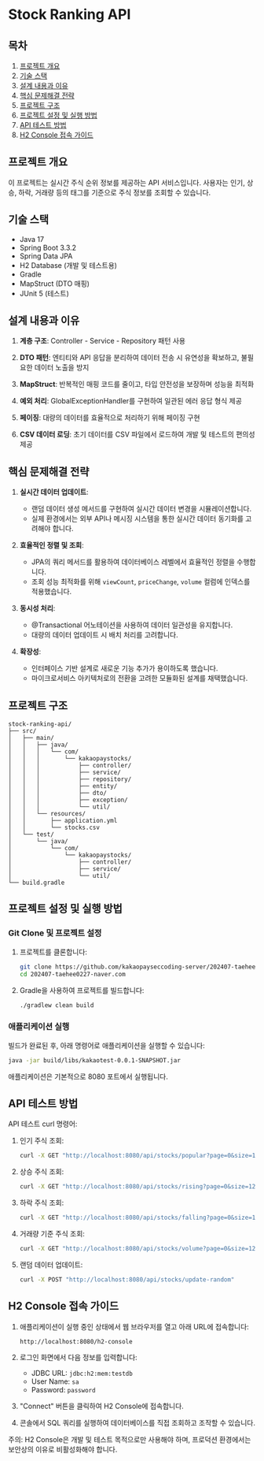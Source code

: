 # Stock Ranking API

## 목차
1. [프로젝트 개요](#프로젝트-개요)
2. [기술 스택](#기술-스택)
3. [설계 내용과 이유](#설계-내용과-이유)
4. [핵심 문제해결 전략](#핵심-문제해결-전략)
5. [프로젝트 구조](#프로젝트-구조)
6. [프로젝트 설정 및 실행 방법](#프로젝트-설정-및-실행-방법)
7. [API 테스트 방법](#api-테스트-방법)
8. [H2 Console 접속 가이드](#h2-console-접속-가이드)

## 프로젝트 개요

이 프로젝트는 실시간 주식 순위 정보를 제공하는 API 서비스입니다. 사용자는 인기, 상승, 하락, 거래량 등의 태그를 기준으로 주식 정보를 조회할 수 있습니다.

## 기술 스택

- Java 17
- Spring Boot 3.3.2
- Spring Data JPA
- H2 Database (개발 및 테스트용)
- Gradle
- MapStruct (DTO 매핑)
- JUnit 5 (테스트)

## 설계 내용과 이유

1. **계층 구조**: Controller - Service - Repository 패턴 사용

2. **DTO 패턴**: 엔티티와 API 응답을 분리하여 데이터 전송 시 유연성을 확보하고, 불필요한 데이터 노출을 방지

3. **MapStruct**: 반복적인 매핑 코드를 줄이고, 타입 안전성을 보장하며 성능을 최적화

4. **예외 처리**: GlobalExceptionHandler를 구현하여 일관된 에러 응답 형식 제공

5. **페이징**: 대량의 데이터를 효율적으로 처리하기 위해 페이징 구현

6. **CSV 데이터 로딩**: 초기 데이터를 CSV 파일에서 로드하여 개발 및 테스트의 편의성 제공

## 핵심 문제해결 전략

1. **실시간 데이터 업데이트**:
    - 랜덤 데이터 생성 메서드를 구현하여 실시간 데이터 변경을 시뮬레이션합니다.
    - 실제 환경에서는 외부 API나 메시징 시스템을 통한 실시간 데이터 동기화를 고려해야 합니다.

2. **효율적인 정렬 및 조회**:
   - JPA의 쿼리 메서드를 활용하여 데이터베이스 레벨에서 효율적인 정렬을 수행합니다.
   - 조회 성능 최적화를 위해 `viewCount`, `priceChange`, `volume` 컬럼에 인덱스를 적용했습니다.

3. **동시성 처리**:
    - @Transactional 어노테이션을 사용하여 데이터 일관성을 유지합니다.
    - 대량의 데이터 업데이트 시 배치 처리를 고려합니다.

4. **확장성**:
    - 인터페이스 기반 설계로 새로운 기능 추가가 용이하도록 했습니다.
    - 마이크로서비스 아키텍처로의 전환을 고려한 모듈화된 설계를 채택했습니다.

## 프로젝트 구조

```
stock-ranking-api/
├── src/
│   ├── main/
│   │   ├── java/
│   │   │   └── com/
│   │   │       └── kakaopaystocks/
│   │   │           ├── controller/
│   │   │           ├── service/
│   │   │           ├── repository/
│   │   │           ├── entity/
│   │   │           ├── dto/
│   │   │           ├── exception/
│   │   │           └── util/
│   │   └── resources/
│   │       ├── application.yml
│   │       └── stocks.csv
│   └── test/
│       └── java/
│           └── com/
│               └── kakaopaystocks/
│                   ├── controller/
│                   ├── service/
│                   └── util/
└── build.gradle
```

## 프로젝트 설정 및 실행 방법

### Git Clone 및 프로젝트 설정

1. 프로젝트를 클론합니다:
   ```bash
   git clone https://github.com/kakaopayseccoding-server/202407-taehee0227-naver.com.git
   cd 202407-taehee0227-naver.com
   ```

2. Gradle을 사용하여 프로젝트를 빌드합니다:
   ```bash
   ./gradlew clean build
   ```

### 애플리케이션 실행

빌드가 완료된 후, 아래 명령어로 애플리케이션을 실행할 수 있습니다:

```bash
java -jar build/libs/kakaotest-0.0.1-SNAPSHOT.jar
```

애플리케이션은 기본적으로 8080 포트에서 실행됩니다.

## API 테스트 방법

API 테스트 curl 명령어:

1. 인기 주식 조회:
   ```bash
   curl -X GET "http://localhost:8080/api/stocks/popular?page=0&size=120"
   ```

2. 상승 주식 조회:
   ```bash
   curl -X GET "http://localhost:8080/api/stocks/rising?page=0&size=120"
   ```

3. 하락 주식 조회:
   ```bash
   curl -X GET "http://localhost:8080/api/stocks/falling?page=0&size=120"
   ```

4. 거래량 기준 주식 조회:
   ```bash
   curl -X GET "http://localhost:8080/api/stocks/volume?page=0&size=120"
   ```

5. 랜덤 데이터 업데이트:
   ```bash
   curl -X POST "http://localhost:8080/api/stocks/update-random"
   ```

## H2 Console 접속 가이드

1. 애플리케이션이 실행 중인 상태에서 웹 브라우저를 열고 아래 URL에 접속합니다:
   ```
   http://localhost:8080/h2-console
   ```

2. 로그인 화면에서 다음 정보를 입력합니다:
    - JDBC URL: `jdbc:h2:mem:testdb`
    - User Name: `sa`
    - Password: `password`

3. "Connect" 버튼을 클릭하여 H2 Console에 접속합니다.

4. 콘솔에서 SQL 쿼리를 실행하여 데이터베이스를 직접 조회하고 조작할 수 있습니다.

주의: H2 Console은 개발 및 테스트 목적으로만 사용해야 하며, 프로덕션 환경에서는 보안상의 이유로 비활성화해야 합니다.
